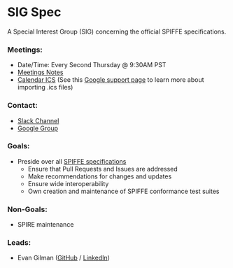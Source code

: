# SIG Spec

A Special Interest Group (SIG) concerning the official SPIFFE specifications.

### Meetings:
* Date/Time: Every Second Thursday  @ 9:30AM PST
* [Meetings Notes](https://docs.google.com/document/d/1f64vbyn5sOb8Mr1H3mGGGul3vTKo4r6cTBcUV3N9OFo)
* [Calendar ICS](https://calendar.google.com/calendar/ical/spiffe.io_0h88o393t6qi5q55h0v9u66j50%40group.calendar.google.com/public/basic.ics) (See this [Google support page](https://support.google.com/calendar/answer/37100?co=GENIE.Platform%3DDesktop&hl=en) to learn more about importing .ics files)

### Contact:
* [Slack Channel](https://spiffe.slack.com/messages/sig-spec/)
* [Google Group](https://groups.google.com/a/spiffe.io/d/forum/sig-specification)

### Goals:
* Preside over all [SPIFFE specifications](https://github.com/spiffe/spiffe#spiffe-standards)
	* Ensure that Pull Requests and Issues are addressed
	* Make recommendations for changes and updates
	* Ensure wide interoperability
	* Own creation and maintenance of SPIFFE conformance test suites

### Non-Goals:
* SPIRE maintenance

### Leads:
* Evan Gilman ([GitHub](https://github.com/evan2645) / [LinkedIn](https://www.linkedin.com/in/evan2645/))
